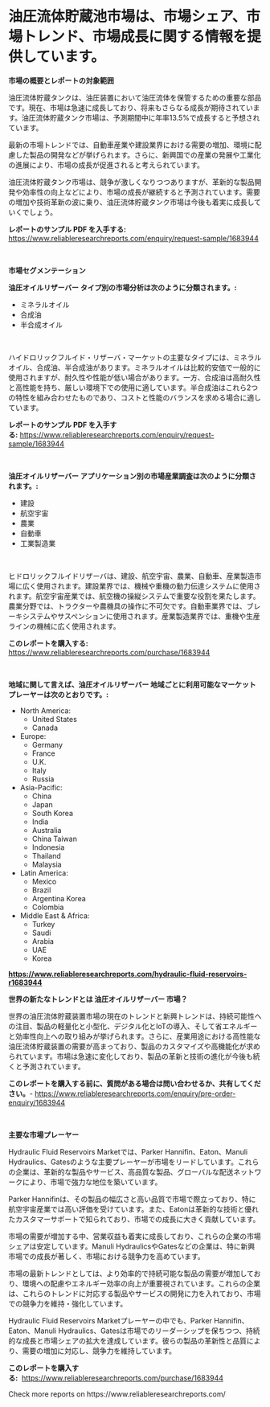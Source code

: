 <p><h1>油圧流体貯蔵池市場は、市場シェア、市場トレンド、市場成長に関する情報を提供しています。</h1></p><p><strong>市場の概要とレポートの対象範囲</strong></p>
<p><p>油圧流体貯蔵タンクは、油圧装置において油圧流体を保管するための重要な部品です。現在、市場は急速に成長しており、将来もさらなる成長が期待されています。油圧流体貯蔵タンク市場は、予測期間中に年率13.5%で成長すると予想されています。</p><p>最新の市場トレンドでは、自動車産業や建設業界における需要の増加、環境に配慮した製品の開発などが挙げられます。さらに、新興国での産業の発展や工業化の進展により、市場の成長が促進されると考えられています。</p><p>油圧流体貯蔵タンク市場は、競争が激しくなりつつありますが、革新的な製品開発や効率性の向上などにより、市場の成長が継続すると予測されています。需要の増加や技術革新の波に乗り、油圧流体貯蔵タンク市場は今後も着実に成長していくでしょう。</p></p>
<p><strong>レポートのサンプル PDF を入手する:</strong> <a href="https://www.reliableresearchreports.com/enquiry/request-sample/1683944">https://www.reliableresearchreports.com/enquiry/request-sample/1683944</a></p>
<p>&nbsp;</p>
<p><strong>市場セグメンテーション</strong></p>
<p><strong>油圧オイルリザーバー タイプ別の市場分析は次のように分類されます。:</strong></p>
<p><ul><li>ミネラルオイル</li><li>合成油</li><li>半合成オイル</li></ul></p>
<p>&nbsp;</p>
<p><p>ハイドロリックフルイド・リザーバ・マーケットの主要なタイプには、ミネラルオイル、合成油、半合成油があります。ミネラルオイルは比較的安価で一般的に使用されますが、耐久性や性能が低い場合があります。一方、合成油は高耐久性と高性能を持ち、厳しい環境下での使用に適しています。半合成油はこれら2つの特性を組み合わせたものであり、コストと性能のバランスを求める場合に適しています。</p></p>
<p><strong>レポートのサンプル PDF を入手する:</strong>&nbsp;<a href="https://www.reliableresearchreports.com/enquiry/request-sample/1683944">https://www.reliableresearchreports.com/enquiry/request-sample/1683944</a></p>
<p>&nbsp;</p>
<p><strong> 油圧オイルリザーバー アプリケーション別の市場産業調査は次のように分類されます。:</strong></p>
<p><ul><li>建設</li><li>航空宇宙</li><li>農業</li><li>自動車</li><li>工業製造業</li></ul></p>
<p>&nbsp;</p>
<p><p>ヒドロリックフルイドリザーバは、建設、航空宇宙、農業、自動車、産業製造市場に広く使用されます。建設業界では、機械や重機の動力伝達システムに使用されます。航空宇宙産業では、航空機の操縦システムで重要な役割を果たします。農業分野では、トラクターや農機具の操作に不可欠です。自動車業界では、ブレーキシステムやサスペンションに使用されます。産業製造業界では、重機や生産ラインの機械に広く使用されます。</p></p>
<p><strong>このレポートを購入する:</strong>&nbsp; <a href="https://www.reliableresearchreports.com/purchase/1683944">https://www.reliableresearchreports.com/purchase/1683944</a></p>
<p>&nbsp;</p>
<p><strong>地域に関して言えば、油圧オイルリザーバー 地域ごとに利用可能なマーケットプレーヤーは次のとおりです。:</strong></p>
<p><ul>
    <li>
        North America:
        <ul>
            <li>United States</li>
            <li>Canada</li>
        </ul>
    </li>
    <li>
        Europe:
        <ul>
            <li>Germany</li>
            <li>France</li>
            <li>U.K.</li>
            <li>Italy</li>
            <li>Russia</li>
        </ul>
    </li>
    <li>
        Asia-Pacific:
        <ul>
            <li>China</li>
            <li>Japan</li>
            <li>South Korea</li>
            <li>India</li>
            <li>Australia</li>
            <li>China Taiwan</li>
            <li>Indonesia</li>
            <li>Thailand</li>
            <li>Malaysia</li>
        </ul>
    </li>
    <li>
        Latin America:
        <ul>
            <li>Mexico</li>
            <li>Brazil</li>
            <li>Argentina Korea</li>
            <li>Colombia</li>
        </ul>
    </li>
    <li>
        Middle East & Africa:
        <ul>
            <li>Turkey</li>
            <li>Saudi</li>
            <li>Arabia</li>
            <li>UAE</li>
            <li>Korea</li>
        </ul>
    </li>
    </ul></p>
<p><strong><a href="https://www.reliableresearchreports.com/hydraulic-fluid-reservoirs-r1683944">https://www.reliableresearchreports.com/hydraulic-fluid-reservoirs-r1683944</a></strong>&nbsp;</p>
<p><strong>世界の新たなトレンドとは 油圧オイルリザーバー 市場？</strong></p>
<p><p>世界の油圧流体貯蔵装置市場の現在のトレンドと新興トレンドは、持続可能性への注目、製品の軽量化と小型化、デジタル化とIoTの導入、そして省エネルギーと効率性向上への取り組みが挙げられます。さらに、産業用途における高性能な油圧流体貯蔵装置の需要が高まっており、製品のカスタマイズや高機能化が求められています。市場は急速に変化しており、製品の革新と技術の進化が今後も続くと予測されています。</p></p>
<p><strong>このレポートを購入する前に、質問がある場合は問い合わせるか、共有してください。</strong>- <a href="https://www.reliableresearchreports.com/enquiry/pre-order-enquiry/1683944">https://www.reliableresearchreports.com/enquiry/pre-order-enquiry/1683944</a></p>
<p>&nbsp;</p>
<p><strong>主要な市場プレーヤー</strong></p>
<p><p>Hydraulic Fluid Reservoirs Marketでは、Parker Hannifin、Eaton、Manuli Hydraulics、Gatesのような主要プレーヤーが市場をリードしています。これらの企業は、革新的な製品やサービス、高品質な製品、グローバルな配送ネットワークにより、市場で強力な地位を築いています。</p><p>Parker Hannifinは、その製品の幅広さと高い品質で市場で際立っており、特に航空宇宙産業では高い評価を受けています。また、Eatonは革新的な技術と優れたカスタマーサポートで知られており、市場での成長に大きく貢献しています。</p><p>市場の需要が増加する中、営業収益も着実に成長しており、これらの企業の市場シェアは安定しています。Manuli HydraulicsやGatesなどの企業は、特に新興市場での成長が著しく、市場における競争力を高めています。</p><p>市場の最新トレンドとしては、より効率的で持続可能な製品の需要が増加しており、環境への配慮やエネルギー効率の向上が重要視されています。これらの企業は、これらのトレンドに対応する製品やサービスの開発に力を入れており、市場での競争力を維持・強化しています。</p><p>Hydraulic Fluid Reservoirs Marketプレーヤーの中でも、Parker Hannifin、Eaton、Manuli Hydraulics、Gatesは市場でのリーダーシップを保ちつつ、持続的な成長と市場シェアの拡大を達成しています。彼らの製品の革新性と品質により、需要の増加に対応し、競争力を維持しています。</p></p>
<p><strong>このレポートを購入する:</strong>&nbsp;&nbsp;<a href="https://www.reliableresearchreports.com/purchase/1683944">https://www.reliableresearchreports.com/purchase/1683944</a></p>
<p>Check more reports on https://www.reliableresearchreports.com/</p>